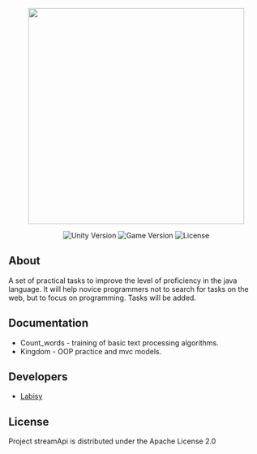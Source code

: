 <p align="center">
      <img src="https://i.ibb.co/qyCDCq9/practic.png" width="426">
</p>

<p align="center">
   <img src="https://img.shields.io/badge/Version-JDK17-yellow" alt="Unity Version">
   <img src="https://img.shields.io/badge/Version-V1.0%20(Alpha)-brightgreen" alt="Game Version">
   <img src="https://img.shields.io/badge/License-Apache%20License%202.0-blue" alt="License">
</p>

## About

A set of practical tasks to improve the level of proficiency in the java language. It will help novice programmers not to search for tasks on the web, but to focus on programming.
Tasks will be added.

## Documentation

- Count_words - training of basic text processing algorithms.
- Kingdom - OOP practice and mvc models.

## Developers

- [Labisy](https://github.com/Labisy)

## License

Project streamApi is distributed under the Apache License 2.0
